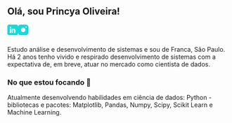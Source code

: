 ## Olá, sou Princya Oliveira!

<a href="https://www.linkedin.com/in/princya-oliveira/">
  <img align="left" alt="Princya's LinkedIn" width="24px" src="./linkedin.png" />
</a>

<a href="https://www.instagram.com/princyaoliveira/">
  <img align="left" alt="Princya's Instagram" width="24px" src="./instagram.png" />
</a>
<br>
<br>

Estudo análise e desenvolvimento de sistemas e sou de Franca, São Paulo.
Há 2 anos tenho vivido e respirado desenvolvimento de sistemas com a expectativa de, em breve, atuar no mercado como cientista de dados.

### No que estou focando 🚀
Atualmente desenvolvendo habilidades em ciência de dados: Python - bibliotecas e pacotes: Matplotlib, Pandas, Numpy, Scipy, Scikit Learn e Machine Learning.



<!---
princya-oliveira/princya-oliveira is a ✨ special ✨ repository because its `README.md` (this file) appears on your GitHub profile.
You can click the Preview link to take a look at your changes.
--->
